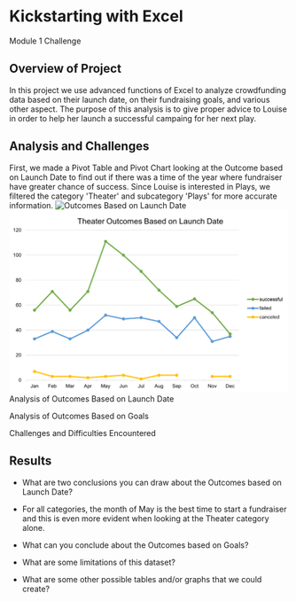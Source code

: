 # Kickstarting with Excel
Module 1 Challenge 

## Overview of Project
In this project we use advanced functions of Excel to analyze crowdfunding data based on their launch date, on their fundraising goals, and various other aspect.
The purpose of this analysis is to give proper advice to Louise in order to help her launch a successful campaing for her next play.

## Analysis and Challenges
First, we made a Pivot Table and Pivot Chart looking at the Outcome based on Launch Date to find out if there was a time of the year where fundraiser have greater chance of success. Since Louise is interested in Plays, we filtered the category 'Theater' and subcategory 'Plays' for more accurate information.
![Outcomes Based on Launch Date](Outcomes_Based_on_Launch_Date)
![Theater_Outcomes_vs_Launch](Resources/Theater_Outcomes_vs_Launch.png)
Analysis of Outcomes Based on Launch Date

Analysis of Outcomes Based on Goals

Challenges and Difficulties Encountered

## Results

- What are two conclusions you can draw about the Outcomes based on Launch Date?
- For all categories, the month of May is the best time to start a fundraiser and this is even more evident when looking at the Theater category alone.

- What can you conclude about the Outcomes based on Goals?

- What are some limitations of this dataset?

- What are some other possible tables and/or graphs that we could create?


